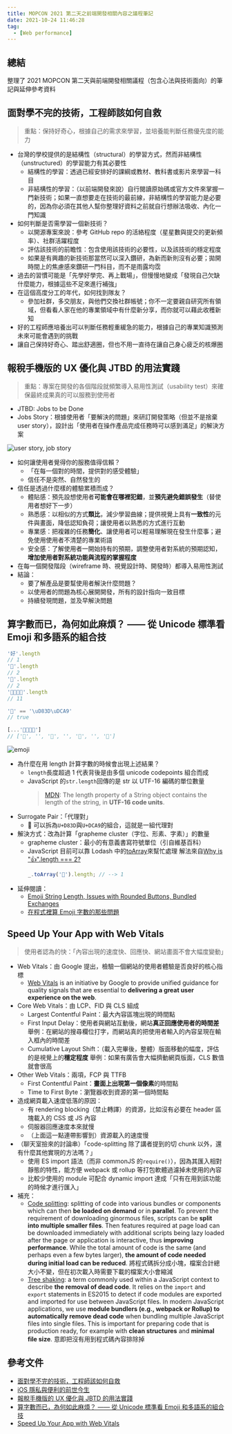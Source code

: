 ```yaml
---
title: MOPCON 2021 第二天之前端開發相關內容之議程筆記
date: 2021-10-24 11:46:28
tag:
  - [Web performance]
---
```


## 總結

整理了 2021 MOPCON 第二天與前端開發相關議程（包含心法與技術面向）的筆記與延伸參考資料

## 面對學不完的技術，工程師該如何自救

> 重點：保持好奇心，根據自己的需求來學習，並培養能判斷任務優先度的能力

- 台灣的學校提供的是結構性（structural）的學習方式，然而非結構性（unstructured）的學習能力有其必要性
  - 結構性的學習：透過已經安排好的課綱或教材、教科書或影片來學習一科目
  - 非結構性的學習：（以前端開發來說）自行閱讀原始碼或官方文件來掌握一門新技術；如果一直想要走在技術的最前線，非結構性的學習能力是必要的，因為你必須在其他人幫你整理好資料之前就自行想辦法吸收、內化一門知識
- 如何判斷是否需學習一個新技術？
  - 以開源專案來說：參考 GitHub repo 的活絡程度（星星數與提交的更新頻率）、社群活躍程度
  - 評估該技術的前瞻性：包含使用該技術的必要性，以及該技術的穩定程度
  - 如果是有興趣的新技術那當然可以深入鑽研，為新而新則沒有必要；拋開時間上的焦慮感來鑽研一門科目，而不是雨露均霑
- 過去的習慣可能是「先學好學完、再上戰場」，但慢慢地變成「發現自己欠缺什麼能力，根據這些不足來進行補強」
- 在這個高度分工的年代，如何找到隊友？
  - 參加社群，多交朋友，與他們交換社群帳號；你不一定要親自研究所有領域，但看看人家在他的專業領域中有什麼新分享，而你就可以藉此收穫新知
- 好的工程師應培養出可以判斷任務輕重緩急的能力，根據自己的專業知識預測未來可能會遇到的挑戰
- 讓自己保持好奇心、踏出舒適圈，但也不用一直待在讓自己身心疲乏的核爆圈

## 報稅手機版的 UX 優化與 JTBD 的用法實踐

> 重點：專案在開發的各個階段就頻繁導入易用性測試（usability test）來確保最終成果真的可以服務到使用者

- JTBD: Jobs to be Done
- Jobs Story：根據使用者「要解決的問題」來研訂開發策略（但並不是捨棄 user story），設計出「使用者在操作產品完成任務時可以感到滿足」的解決方案

![user story, job story](/2021/mopcon-2021-d2-note/user-story-job-story.png)

- 如何讓使用者覺得你的服務值得信賴？
  - 「在每一個對的時間，提供對的感受體驗」
  - 信任不是突然、自然發生的
- 信任是透過什麼樣的體驗累積而成？
  - 體貼感：預先設想使用者**可能會在哪裡犯錯**，並**預先避免錯誤發生**（替使用者想好下一步）
  - 熟悉感：以相似的方式**類比**，減少學習曲線；提供視覺上具有**一致性**的元件與畫面，降低認知負荷；讓使用者以熟悉的方式進行互動
  - 專業感：把複雜的任務**簡化**、讓使用者可以輕易理解現在發生什麼事；避免使用使用者不清楚的專業術語
  - 安全感：了解使用者一開始持有的預期，調整使用者對系統的預期認知，**增加使用者對系統功能與流程的掌握程度**
- 在每一個開發階段（wireframe 時、視覺設計時、開發時）都導入易用性測試
- 結論：
  - 要了解產品是要幫使用者解決什麼問題？
  - 以使用者的問題為核心展開開發，所有的設計指向一致目標
  - 持續發現問題，並及早解決問題

## 算字數而已，為何如此麻煩？ —— 從 Unicode 標準看 Emoji 和多語系的組合技

```js
'好'.length
// 1
'𪚥'.length
// 2
'🤔'.length
// 2
'👨‍👩‍👦‍👦'.length
// 11

'💩' == '\uD83D\uDCA9'
// true

[...'👨‍👩‍👦‍👦']
// ['👨', '‍', '👩', '‍', '👦', '‍', '👦']
```

![emoji](/2021/mopcon-2021-d2-note/know-something-strange.jpg)

- 為什麼在用 length 計算字數的時候會出現上述結果？
  - `length`長度超過 1 代表背後是由多個 unicode codepoints 組合而成
  - JavaScript 的`str.length`回傳的是 str 以 UTF-16 編碼的單位數量
    > [MDN](https://developer.mozilla.org/en-US/docs/Web/JavaScript/Reference/Global_Objects/String/length): The length property of a String object contains the length of the string, in **UTF-16 code units**.
- Surrogate Pair：「代理對」
  - 💩 可以拆為`U+D83D`與`U+DCA9`的組合，這就是一組代理對
- 解決方式：改為計算「grapheme cluster（字位、形素、字素）」的數量
  - grapheme cluster：最小的有意義書寫符號單位（引自維基百科）
  - JavaScript 目前可以靠 Lodash 中的[toArray](https://lodash.com/docs#toArray)來幫忙處理
    解法來自[Why is "👍".length === 2?](https://stackoverflow.com/a/46085089/15028185)
    ```js
    _.toArray('🤔').length; // --> 1
    ```
- 延伸閱讀：
  - [Emoji String Length, Issues with Rounded Buttons, Bundled Exchanges](https://css-tricks.com/weekly-platform-news-emoji-string-length-issues-with-rounded-buttons-bundled-exchanges/)
  - [在程式裡算 Emoji 字數的那些問題](https://medium.com/dcardlab/%E5%9C%A8%E7%A8%8B%E5%BC%8F%E8%A3%A1%E7%AE%97-emoji-%E5%AD%97%E6%95%B8%E7%9A%84%E9%82%A3%E4%BA%9B%E5%95%8F%E9%A1%8C-8e1a1170a499)

## Speed Up Your App with Web Vitals

> 使用者認為的快：「內容出現的速度快、回應快、網站畫面不會大幅度變動」

- Web Vitals：由 Google 提出，檢驗一個網站的使用者體驗是否良好的核心指標
  - [Web Vitals](https://web.dev/vitals/) is an initiative by Google to provide unified guidance for quality signals that are essential to **delivering a great user experience on the web**.
- Core Web Vitals：由 LCP、FID 與 CLS 組成
  - Largest Contentful Paint：最大內容區塊出現的時間點
  - First Input Delay：使用者與網站互動後，網站**真正回應使用者的時間差**
    舉例：在網站的搜尋欄位打字，而網站真的把使用者輸入的內容呈現在輸入框內的時間差
  - Cumulative Layout Shift：（載入完畢後，整體）版面移動的幅度，評估的是視覺上的**穩定程度**
    舉例：如果有廣告會大幅擠動網頁版面，CLS 數值就會很高
- Other Web Vitals：兩項，FCP 與 TTFB
  - First Contentful Paint：**畫面上出現第一個像素**的時間點
  - Time to First Byte：瀏覽器收到資源的第一個時間點
- 造成網頁載入速度低落的原因：
  - 有 rendering blocking（禁止轉譯）的資源，比如沒有必要在 header 區塊載入的 CSS 或 JS 內容
  - 伺服器回應速度本來就慢
  - （上面這一點連帶影響到）資源載入的速度慢
- （聊天室撿來的討論串）「code-splitting 除了講者提到的切 chunk 以外，還有什麼其他實現的方法嗎？」
  - 使用 ES import 語法（而非 commonJS 的`require()`），因為其匯入相對靜態的特性，能方便 webpack 或 rollup 等打包軟體過濾掉未使用的內容
  - 比較少使用的 module 可配合 dynamic import 達成「只有在用到該功能的時候才進行匯入」
- 補充：
  - [Code splitting](https://developer.mozilla.org/en-US/docs/Glossary/Code_splitting): splitting of code into various bundles or components which can then **be loaded on demand** or in **parallel**. To prevent the requirement of downloading ginormous files, scripts can be **split into multiple smaller files**. Then features required at page load can be downloaded immediately with additional scripts being lazy loaded after the page or application is interactive, thus **improving performance**. While the total amount of code is the same (and perhaps even a few bytes larger), **the amount of code needed during initial load can be reduced**. 將程式碼拆分成小塊，檔案合計總大小不變，但在初次載入時需要下載的檔案大小會縮減
  - [Tree shaking](https://developer.mozilla.org/en-US/docs/Glossary/Tree_shaking): a term commonly used within a JavaScript context to describe **the removal of dead code**. It relies on the `import` and `export` statements in ES2015 to detect if code modules are exported and imported for use between JavaScript files. In modern JavaScript applications, we use **module bundlers (e.g., webpack or Rollup) to automatically remove dead code** when bundling multiple JavaScript files into single files. This is important for preparing code that is production ready, for example with **clean structures** and **minimal file size**. 意即把沒有用到程式碼內容排除掉

## 參考文件

- [面對學不完的技術，工程師該如何自救](https://mopcon.org/2021/schedule/2021025)
- [iOS 隱私與便利的前世今生](https://mopcon.org/2021/schedule/2021028)
- [報稅手機版的 UX 優化與 JBTD 的用法實踐](https://mopcon.org/2021/schedule/2021034)
- [算字數而已，為何如此麻煩？ —— 從 Unicode 標準看 Emoji 和多語系的組合技](https://mopcon.org/2021/schedule/2021037)
- [Speed Up Your App with Web Vitals](https://mopcon.org/2021/schedule/2021042)
